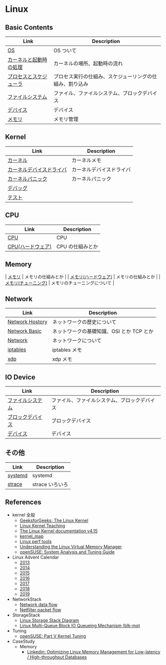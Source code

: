 # Linux

## Basic Contents

| Link                                           | Description                                              |
| ---------------------------------------------- | -------------------------------------------------------- |
| [OS](os.md)                                    | OS ついて                                                |
| [カーネルと起動時の処理](kernel_boot.md)       | カーネルの場所、起動時の流れ                             |
| [プロセスとスケジューラ](process_scheduler.md) | プロセス実行の仕組み、スケジューリングの仕組み、割り込み |
| [ファイルシステム](filesystem.md)              | ファイル、ファイルシステム、ブロックデバイス             |
| [デバイス](device.md)                          | デバイス                                                 |
| [メモリ](memory.md)                            | メモリ管理                                               |

## Kernel

| Link                                         | Description              |
| -------------------------------------------- | ------------------------ |
| [カーネル](kernel.md)                        | カーネルメモ             |
| [カーネルデバイスドライバ](kernel_driver.md) | カーネルデバイスドライバ |
| [カーネルパニック](kernel_panic.md)          | カーネルパニック         |
| [デバッグ](debugging.md)                     |                          |
| [テスト](testing.md)                         |                          |

## CPU

| Link                                 | Description      |
| ------------------------------------ | ---------------- |
| [CPU](cpu.md)                        | CPU              |
| [CPU(ハードウェア)](cpu_hardware.md) | CPU の仕組みとか |

## Memory

| [メモリ](memory.md) | メモリの仕組みとか |
| [メモリ(ハードウェア)](memory_hardware.md) | メモリの仕組みとか |
| [メモリ(チューニング)](memory_hardware.md) | メモリのチューニングについて |

## Network

| Link                                  | Description                               |
| ------------------------------------- | ----------------------------------------- |
| [Network Hostory](network_history.md) | ネットワークの歴史について                |
| [Network Basic](network_basic.md)     | ネットワークの基礎知識、OSI とか TCP とか |
| [Network](network.md)                 | ネットワークについて                      |
| [iptables](iptables.md)               | iptables メモ                             |
| [xdp](xdp.md)                         | xdp メモ                                  |

## IO Device

| Link                               | Description                                  |
| ---------------------------------- | -------------------------------------------- |
| [ファイルシステム](filesystem.md)  | ファイル、ファイルシステム、ブロックデバイス |
| [ブロックデバイス](blockdevice.md) | ブロックデバイス                             |
| [デバイス](device.md)              | デバイス                                     |

## その他

| Link                  | Description     |
| --------------------- | --------------- |
| [systemd](systemd.md) | systemd         |
| [strace](strace.md)   | strace いろいろ |

## References

- kernel 全般
  - [GeeksforGeeks: The Linux Kernel](https://www.geeksforgeeks.org/the-linux-kernel/)
  - [Linux Kernel Teaching](https://linux-kernel-labs.github.io/refs/heads/master/index.html)
  - [The Linux Kernel documentation v4.15](https://www.kernel.org/doc/html/v4.15/index.html)
  - [kernel_map](http://www.makelinux.net/kernel_map/)
  - [Linux perf tools](http://www.brendangregg.com/Perf/linuxperftools.png)
  - [Understanding the Linux Virtual Memory Manager](https://www.kernel.org/doc/gorman/html/understand/)
  - [openSUSE: System Analysis and Tuning Guide](https://doc.opensuse.org/documentation/leap/archive/42.3/tuning/html/book.sle.tuning/book.sle.tuning.html)
- Linux Advent Calendar
  - [2013](https://qiita.com/advent-calendar/2013/linux)
  - [2014](https://qiita.com/advent-calendar/2014/linux)
  - [2015](https://qiita.com/advent-calendar/2015/linux)
  - [2016](https://qiita.com/advent-calendar/2016/linux)
  - [2017](https://qiita.com/advent-calendar/2017/linux)
  - [2018](https://qiita.com/advent-calendar/2018/linux)
  - [2019](https://qiita.com/advent-calendar/2019/linux)
- NetworkStack
  - [Network data flow](https://mwiki.static.linuxfound.org/images/1/1c/Network_data_flow_through_kernel.png)
  - [Netfilter packet flow](https://upload.wikimedia.org/wikipedia/commons/3/37/Netfilter-packet-flow.svg)
- StorageStack
  - [Linux Storage Stack Diagram](https://www.thomas-krenn.com/en/wiki/Linux_Storage_Stack_Diagram)
  - [Linux Multi-Queue Block IO Queueing Mechanism (blk-mq)](<https://www.thomas-krenn.com/en/wiki/Linux_Multi-Queue_Block_IO_Queueing_Mechanism_(blk-mq)>)
- Tuning
  - [openSUSE: Part V Kernel Tuning](https://doc.opensuse.org/documentation/leap/archive/42.3/tuning/html/book.sle.tuning/part.tuning.kernel.html)
- CaseStudy
  - Memory
    - [Linkedin: Optimizing Linux Memory Management for Low-latency / High-throughput Databases](https://engineering.linkedin.com/performance/optimizing-linux-memory-management-low-latency-high-throughput-databases)
